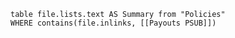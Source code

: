 
```dataview
table file.lists.text AS Summary from "Policies"
WHERE contains(file.inlinks, [[Payouts PSUB]])
```

